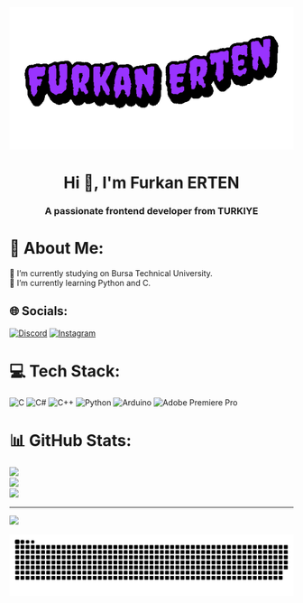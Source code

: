 <p align="center"><img src="https://github.com/FurkanErten/FurkanErten/blob/main/gif.gif" width="800"/></p>

<h1 align="center">Hi 👋, I'm Furkan ERTEN</h1>
<h3 align="center">A passionate frontend developer from TURKIYE</h3>

# 💫 About Me:
🔭 I’m currently studying  on Bursa Technical University.<br>🌱 I’m currently learning Python and C.


## 🌐 Socials:
[![Discord](https://img.shields.io/badge/Discord-%237289DA.svg?logo=discord&logoColor=white)](https://discord.gg/erten_) [![Instagram](https://img.shields.io/badge/Instagram-%23E4405F.svg?logo=Instagram&logoColor=white)](https://instagram.com/f.therten) 

# 💻 Tech Stack:
![C](https://img.shields.io/badge/c-%2300599C.svg?style=for-the-badge&logo=c&logoColor=white) ![C#](https://img.shields.io/badge/c%23-%23239120.svg?style=for-the-badge&logo=csharp&logoColor=white) ![C++](https://img.shields.io/badge/c++-%2300599C.svg?style=for-the-badge&logo=c%2B%2B&logoColor=white) ![Python](https://img.shields.io/badge/python-3670A0?style=for-the-badge&logo=python&logoColor=ffdd54) ![Arduino](https://img.shields.io/badge/-Arduino-00979D?style=for-the-badge&logo=Arduino&logoColor=white) ![Adobe Premiere Pro](https://img.shields.io/badge/Adobe%20Premiere%20Pro-9999FF.svg?style=for-the-badge&logo=Adobe%20Premiere%20Pro&logoColor=white)
# 📊 GitHub Stats:
![](https://github-readme-stats.vercel.app/api?username=FurkanErten&theme=shadow_blue&hide_border=true&include_all_commits=false&count_private=false)<br/>
![](https://github-readme-streak-stats.herokuapp.com/?user=FurkanErten&theme=shadow_blue&hide_border=true)<br/>
![](https://github-readme-stats.vercel.app/api/top-langs/?username=FurkanErten&theme=shadow_blue&hide_border=true&include_all_commits=false&count_private=false&layout=compact)

---
[![](https://visitcount.itsvg.in/api?id=FurkanErten&icon=0&color=0)](https://visitcount.itsvg.in)

<!-- Proudly created with GPRM ( https://gprm.itsvg.in ) -->


<picture>
  <source media="(prefers-color-scheme: dark)" srcset="https://raw.githubusercontent.com/platane/platane/output/github-contribution-grid-snake-dark.svg">
  <source media="(prefers-color-scheme: light)" srcset="https://raw.githubusercontent.com/platane/platane/output/github-contribution-grid-snake.svg">
  <img alt="github contribution grid snake animation" src="https://raw.githubusercontent.com/platane/platane/output/github-contribution-grid-snake.svg">
</picture>

